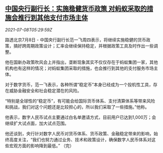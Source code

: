 <!--1625724062000-->
[中国央行副行长：实施稳健货币政策 对蚂蚁采取的措施会推行到其他支付市场主体](https://cn.reuters.com/article/china-cen-policy-ant-0708-idCNKCS2EE0EK)
------

<div><i>2021-07-08T05:29:59Z</i></div><p>路透北京7月8日 - 中国央行副行长范一飞周四表示，将继续实施稳健的货币政策，搞好跨周期政策设计；汇率会继续保持稳定，并根据政策工具及时作出一些调整。</p><p>他在国新办政策吹风会上并指出，垄断现象其实不仅仅存在于蚂蚁集团一家，其他机构也有这样的情况；对蚂蚁集团采取的措施，也会推行到其他的支付服务市场主体。</p><p>对于数字货币，范一飞表示，各种所谓“稳定币”本身已经成为一个投机性工具，存在威胁金融安全和社会稳定潜在的风险。</p><p>“特别是全球性的“稳定币”，有可能会给国际货币体系、支付清算体系等带来风险和挑战，我们对这个问题还是比较担心的，所以我们采取了一些措施。”他称。</p><p>他表示，数字人民币试点主要通过白名单邀请方式，目前用户已达到1,000万；会继续扩大试点面，加大试点范围。</p><p>他还谈到，央行针对数字人民币对货币体系、货币政策、金融稳定带来的影响，始终高度关注，“我们也努力通过业务、技术和政策设计，确保数字人民币体系对这些宏观方面的影响降到最低。” （完）</p>
